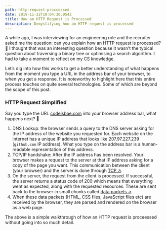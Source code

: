 ```yaml
---
path: http-request-proccessed
date: 2019-11-22T10:04:30.954Z
title: How an HTTP Request is Processed
description: Demystifying how an HTTP request is processed
---
```


A while ago, I was interviewing for an engineering role and the recruiter asked me the question: can you explain how an HTTP request is processed? 🤔 I thought that was an interesting question because it wasn't the typical question about traversing a binary tree or optimising a search algorithm. I had to take a moment to reflect on my CS knowledge.

Let’s dig into how this works to get a better understanding of what happens from the moment you type a URL in the address bar of your browser, to when you get a response. It is noteworthy to highlight here that this entire process touches on quite several technologies. Some of which are beyond the scope of this post. 

### HTTP Request Simplified

Say you type the URL [codeisbae.com](https://www.codeisbae.com) into your browser address bar, what happens next? 🤔 
1. DNS Lookup: the browser sends a query to the DNS server asking for the IP address of the website you requested for. Each website on the internet has a unique IP address that looks like 207.97.227.239 (`github.com` IP address). What you type on the address bar is a human-readable representation of this address. 
2. TCP/IP handshake: After the IP address has been resolved. Your browser makes a request to the server at that IP address asking for a copy of the page you want. This communication between the client (your browser) and the server is done through <a href="https://en.wikipedia.org/wiki/Transmission_Control_Protocol" target="_blank" rel="nofollow">TCP ↗︎</a>.
3. On the server, the request from the client is processed. If successful, the server returns a status code of 200 which means that everything went as expected, along with the requested resources. These are sent back to the browser in small chunks called <a href="https://www.techopedia.com/definition/6751/data-packet" target="_blank" rel="nofollow">data packets ↗︎</a>.
4. When these data packets (HTML, CSS files, JavaScript files etc) are received by the browser, they are parsed and rendered on the browser as a web page. 

The above is a simple walkthrough of how an HTTP request is proceessed without going into so much detail.

